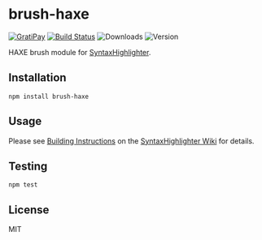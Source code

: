 # brush-haxe

[![GratiPay](https://img.shields.io/gratipay/user/alexgorbatchev.svg)](https://gratipay.com/alexgorbatchev/)
[![Build Status](https://travis-ci.org/syntaxhighlighter/brush-haxe.svg)](https://travis-ci.org/syntaxhighlighter/brush-haxe)
![Downloads](https://img.shields.io/npm/dm/brush-haxe.svg)
![Version](https://img.shields.io/npm/v/brush-haxe.svg)

HAXE brush module for [SyntaxHighlighter](https://github.com/syntaxhighlighter/syntaxhighlighter).

## Installation

```
npm install brush-haxe
```

## Usage

Please see [Building Instructions](https://github.com/syntaxhighlighter/syntaxhighlighter/wiki/Building) on the [SyntaxHighlighter Wiki](https://github.com/syntaxhighlighter/syntaxhighlighter/wiki) for details.

## Testing

```
npm test
```

## License

MIT
